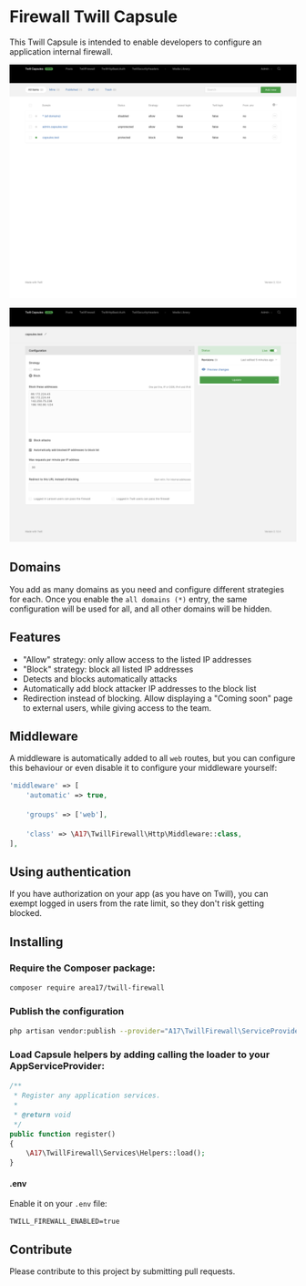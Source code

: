 # Firewall Twill Capsule

This Twill Capsule is intended to enable developers to configure an application internal firewall. 

![screenshot 1](docs/screenshot01.png)

![screenshot 2](docs/screenshot02.png)

## Domains

You add as many domains as you need and configure different strategies for each. Once you enable the `all domains (*)` entry, the same configuration will be used for all, and all other domains will be hidden.

## Features

- "Allow" strategy: only allow access to the listed IP addresses 
- "Block" strategy: block all listed IP addresses
- Detects and blocks automatically attacks
- Automatically add block attacker IP addresses to the block list
- Redirection instead of blocking. Allow displaying a "Coming soon" page to external users, while giving access to the team. 

## Middleware

A middleware is automatically added to all `web` routes, but you can configure this behaviour or even disable it to configure your middleware yourself:  

``` php
'middleware' => [
    'automatic' => true,

    'groups' => ['web'],

    'class' => \A17\TwillFirewall\Http\Middleware::class,
],
```

## Using authentication

If you have authorization on your app (as you have on Twill), you can exempt logged in users from the rate limit, so they don't risk getting blocked.

## Installing

### Require the Composer package:

``` bash
composer require area17/twill-firewall
```

### Publish the configuration

``` bash
php artisan vendor:publish --provider="A17\TwillFirewall\ServiceProvider"
```

### Load Capsule helpers by adding calling the loader to your AppServiceProvider:

``` php
/**
 * Register any application services.
 *
 * @return void
 */
public function register()
{
    \A17\TwillFirewall\Services\Helpers::load();
}
```

#### .env 

Enable it on your `.env` file: 

```dotenv
TWILL_FIREWALL_ENABLED=true
```

## Contribute

Please contribute to this project by submitting pull requests.
